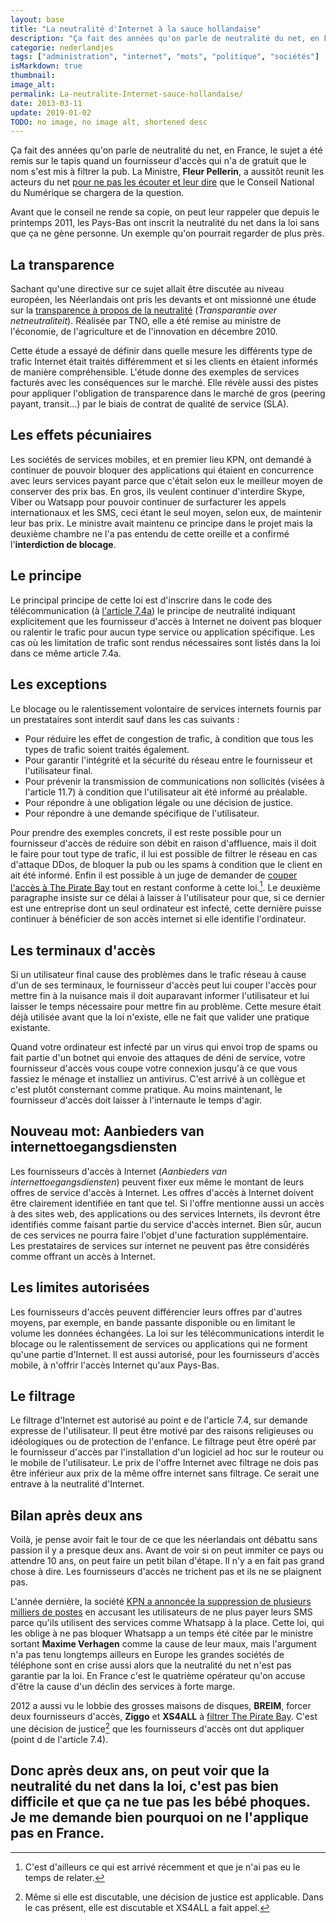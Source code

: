 ```yaml
---
layout: base
title: "La neutralité d'Internet à la sauce hollandaise"
description: "Ça fait des années qu'on parle de neutralité du net, en France, le sujet a été remis sur le tapis quand un fournisseur d'accès qui n'a de gratuit que le n"
categorie: nederlandjes
tags: ["administration", "internet", "mots", "politique", "sociétés"]
isMarkdown: true
thumbnail: 
image_alt: 
permalink: La-neutralite-Internet-sauce-hollandaise/
date: 2013-03-11
update: 2019-01-02
TODO: no image, no image alt, shortened desc
---
```


Ça fait des années qu'on parle de neutralité du net, en France, le sujet a été remis sur le tapis quand un fournisseur d'accès qui n'a de gratuit que le nom s'est mis à filtrer la pub. La Ministre, **Fleur Pellerin**, a aussitôt reunit les acteurs du net [pour ne pas les écouter et leur dire](http://blog.penet.org/index.php?post/2013/01/16/De-retour-de-la-table-ronde-sur-la-neutralit%C3%A9-du-net) que le Conseil National du Numérique se chargera de la question. 

Avant que le conseil ne rende sa copie, on peut leur rappeler que depuis le printemps 2011, les Pays-Bas ont inscrit la neutralité du net dans la loi sans que ça ne gène personne. Un exemple qu'on pourrait regarder de plus près.

## La transparence

Sachant qu'une directive sur ce sujet allait être discutée au niveau européen, les Néerlandais ont pris les devants et ont missionné une étude sur la [transparence à propos de la neutralité](http://www.rijksoverheid.nl/documenten-en-publicaties/rapporten/2010/12/02/transparantie-over-netneutraliteit.html) (*Transparantie over netneutraliteit*). Réalisée par TNO, elle a été remise au ministre de l'économie, de l'agriculture et de l'innovation en décembre 2010.

Cette étude a essayé de définir dans quelle mesure les différents type de trafic Internet était traités différemment et si les clients en étaient informés de manière compréhensible. L'étude donne des exemples de services facturés avec les conséquences sur le marché. Elle révèle aussi des pistes pour appliquer l'obligation de transparence dans le marché de gros (peering payant, transit...) par le biais de contrat de qualité de service (SLA).

## Les effets pécuniaires

Les sociétés de services mobiles, et en premier lieu KPN, ont demandé à continuer de pouvoir bloquer des applications qui étaient en concurrence avec leurs services payant parce que c'était selon eux le meilleur moyen de conserver des prix bas. En gros, ils veulent continuer d'interdire Skype, Viber ou Watsapp pour pouvoir continuer de surfacturer les appels internationaux et les SMS, ceci étant le seul moyen, selon eux, de maintenir leur bas prix. Le ministre avait maintenu ce principe dans le projet mais la deuxième chambre ne l'a pas entendu de cette oreille et a confirmé l'**interdiction de blocage**.

## Le principe

Le principal principe de cette loi est d'inscrire dans le code des télécommunication (à [l'article 7.4a](http://mijnwetten.nl/telecommunicatiewet/artikel7.4a)) le principe de neutralité indiquant explicitement que les fournisseur d'accès à Internet ne doivent pas bloquer ou ralentir le trafic pour aucun type service ou application spécifique. Les cas où les limitation de trafic sont rendus nécessaires sont listés dans la loi dans ce même article 7.4a.

## Les exceptions

Le blocage ou le ralentissement volontaire de services internets fournis par un prestataires sont interdit sauf dans les cas suivants :

* Pour réduire les effet de congestion de trafic, à condition que tous les types de trafic soient traités également.
* Pour garantir l'intégrité et la sécurité du réseau entre le fournisseur et l'utilisateur final.
* Pour prévenir la transmission de communications non sollicités (visées à l'article 11.7) à condition que l'utilisateur ait été informé au préalable.
* Pour répondre à une obligation légale ou une décision de justice.
* Pour répondre à une demande spécifique de l'utilisateur.

Pour prendre des exemples concrets, il est reste possible pour un fournisseur d'accès de réduire son débit en raison d'affluence, mais il doit le faire pour tout type de trafic, il lui est possible de filtrer le réseau en cas d'attaque DDos, de bloquer la pub ou les spams à condition que le client en ait été informé. Enfin il est possible à un juge de demander de [couper l'accès à The Pirate Bay](/censure-de-l-internet-aux-pays-bas) tout en restant conforme à cette loi.[^1]. Le deuxième paragraphe insiste sur ce délai à laisser à l'utilisateur pour que, si ce dernier est une entreprise dont un seul ordinateur est infecté, cette dernière puisse continuer à bénéficier de son accès internet si elle identifie l'ordinateur. 

## Les terminaux d'accès

Si un utilisateur final cause des problèmes dans le trafic réseau à cause d'un de ses terminaux, le fournisseur d'accès peut lui couper l'accès pour mettre fin à la nuisance mais il doit auparavant informer l'utilisateur et lui laisser le temps nécessaire pour mettre fin au problème. Cette mesure était déjà utilisée avant que la loi n'existe, elle ne fait que valider une pratique existante. 

Quand votre ordinateur est infecté par un virus qui envoi trop de spams ou fait partie d'un botnet qui envoie des attaques de déni de service, votre fournisseur d'accès vous coupe votre connexion jusqu'à ce que vous fassiez le ménage et installiez un antivirus. C'est arrivé à un collègue et c'est plutôt consternant comme pratique. Au moins maintenant, le fournisseur d'accès doit laisser à l'internaute le temps d'agir.

## Nouveau mot: Aanbieders van internettoegangsdiensten

Les fournisseurs d'accès à Internet (*Aanbieders van internettoegangsdiensten*) peuvent fixer eux même le montant de leurs offres de service d'accès à Internet. Les offres d'accès à Internet doivent être clairement identifiée en tant que tel. Si l'offre mentionne aussi un accès à des sites web, des applications ou des services Internets, ils devront être identifiés comme faisant partie du service d'accès internet. Bien sûr, aucun de ces services ne pourra faire l'objet d'une facturation supplémentaire. Les prestataires de services sur internet ne peuvent pas être considérés comme offrant un accès à Internet.

## Les limites autorisées 

Les fournisseurs d'accès peuvent différencier leurs offres par d'autres moyens, par exemple, en bande passante disponible ou en limitant le volume les données échangées. La loi sur les télécommunications interdit le blocage ou le ralentissement de services ou applications qui ne forment qu'une partie d'Internet. Il est aussi autorisé, pour les fournisseurs d'accès mobile, à n'offrir l'accès Internet qu'aux Pays-Bas.

## Le filtrage

Le filtrage d'Internet est autorisé au point e de l'article 7.4, sur demande expresse de l'utilisateur. Il peut être motivé par des raisons religieuses ou idéologiques ou de protection de l'enfance. Le filtrage peut être opéré par le fournisseur d'accès par l'installation d'un logiciel ad hoc sur le routeur ou le mobile de l'utilisateur. Le prix de l'offre Internet avec filtrage ne dois pas être inférieur aux prix de la même offre internet sans filtrage. Ce serait une entrave à la neutralité d'Internet.

## Bilan après deux ans

Voilà, je pense avoir fait le tour de ce que les néerlandais ont débattu sans passion il y a presque deux ans. Avant de voir si on peut immiter ce pays ou attendre 10 ans, on peut faire un petit bilan d'étape. Il n'y a en fait pas grand chose à dire. Les fournisseurs d'accès ne trichent pas et ils
ne se plaignent pas.

L'année dernière, la société [KPN a annoncée la suppression de plusieurs milliers de postes](http://meinamsterdam.nl/licenciements-serie) en accusant les utilisateurs de ne plus payer leurs SMS parce qu'ils utilisent des services comme Whatsapp à la place. Cette loi, qui les oblige à ne pas bloquer Whatsapp a un temps été citée par le ministre sortant **Maxime Verhagen** comme la cause de leur maux, mais l'argument n'a pas tenu longtemps ailleurs en Europe les grandes sociétés de téléphone sont en crise aussi alors que la neutralité du net n'est pas garantie par la loi. En France c'est le quatrième opérateur qu'on accuse d'être la cause d'un déclin des services à forte marge.

2012 a aussi vu le lobbie des grosses maisons de disques, **BREIM**, forcer deux fournisseurs d'accès, **Ziggo** et **XS4ALL** à [filtrer The Pirate Bay](https://blog.xs4all.nl/2011/11/08/het-gaat-niet-om-the-pirate-bay-het-gaat-om-niet-blokkeren-nu-niet-en-nooit-niet-daar-gaat-het-om/). C'est une décision de justice[^2] que les fournisseurs d'accès ont dut appliquer (point d de l'article 7.4).

Donc après deux ans, on peut voir que la neutralité du net dans la loi, c'est pas bien difficile et que ça ne tue pas les bébé phoques. Je me demande bien pourquoi on ne l'applique pas en France.
---
[^1]: C'est d'ailleurs ce qui est arrivé récemment et que je n'ai pas eu le temps de relater.
[^2]: Même si elle est discutable, une décision de justice est applicable. Dans le cas présent, elle est discutable et XS4ALL a fait appel.
<!-- post notes:
NL -> EN https://www.bof.nl/2011/06/27/translations-of-key-dutch-internet-freedom-provisions/
FR > https://pad.partipirate.org/yAhqZWWb02 
exégèse NL
https://btg.org/2012/05/18/netneutraliteit-wettelijk-verankerd-na-instemming-eerste-kamer/
--->
